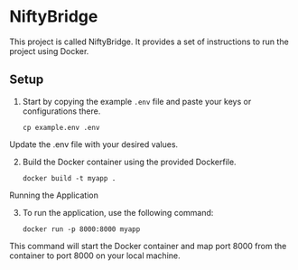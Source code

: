 # NiftyBridge

This project is called NiftyBridge. It provides a set of instructions to run the project using Docker.

## Setup

1. Start by copying the example `.env` file and paste your keys or configurations there.

      ```cp example.env .env```

Update the .env file with your desired values.

2. Build the Docker container using the provided Dockerfile.

      ```docker build -t myapp .```

Running the Application

3. To run the application, use the following command:

      ```docker run -p 8000:8000 myapp```

This command will start the Docker container and map port 8000 from the container to port 8000 on your local machine.

